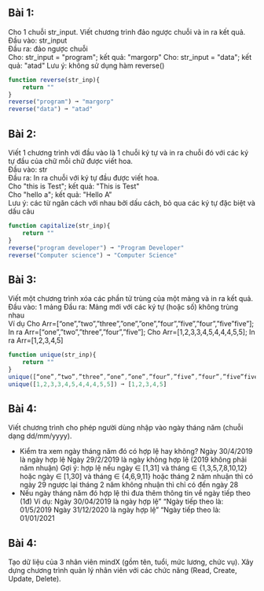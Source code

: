 ## Bài 1:
Cho 1 chuỗi str_input. Viết chương trình đảo ngược chuỗi và in ra kết quả.   
Đầu vào: str_input   
Đầu ra: đảo ngược chuỗi   
Cho: str_input = "program"; kết quả: "margorp"
Cho: str_input = "data"; kết quả: "atad"
Lưu ý: không sử dụng hàm reverse()  

```js
function reverse(str_inp){
    return ""
}
reverse("program") ➞ "margorp"
reverse("data") ➞ "atad"
```

## Bài 2:
Viết 1 chương trình với đầu vào là 1 chuỗi ký tự và in ra chuỗi đó với các ký tự đầu của chữ mỗi chữ được viết hoa.  
Đầu vào: str  
Đầu ra: In ra chuỗi với ký tự đầu được viết hoa.  
Cho "this is Test"; kết quả: "This is Test"   
Cho "hello a"; kết quả: "Hello A”   
Lưu ý: các từ ngăn cách với nhau bởi dấu cách, bỏ qua các ký tự đặc biệt và dấu câu  

```js
function capitalize(str_inp){
    return ""
}
reverse("program developer") ➞ "Program Developer"
reverse("Computer science") ➞ "Computer Science"
```

## Bài 3:
Viết một chương trình xóa các phần tử trùng của một mảng và in ra kết quả.   
Đầu vào: 1 mảng
Đầu ra: Mảng mới với các ký tự (hoặc số) không trùng nhau  
Ví dụ
Cho Arr=[“one”,”two”,”three”,”one”,”one”,”four”,”five”,”four”,”five”five”]; In ra Arr=[“one”,”two”,”three”,”four”,”five”];
Cho Arr=[1,2,3,3,4,5,4,4,4,5,5]; In ra Arr=[1,2,3,4,5]
```js
function unique(str_inp){
    return ""
}
unique([“one”,”two”,”three”,”one”,”one”,”four”,”five”,”four”,”five”five”]) ➞ [“one”,”two”,”three”,”four”,”five”]
unique([1,2,3,3,4,5,4,4,4,5,5]) ➞ [1,2,3,4,5]
```

## Bài 4:
Viết chương trình cho phép người dùng nhập vào ngày tháng năm (chuỗi dạng dd/mm/yyyy).
- Kiểm tra xem ngày tháng năm đó có hợp lệ hay không?
Ngày 30/4/2019 là ngày hợp lệ
Ngày 29/2/2019 là ngày không hợp lệ (2019 không phải năm nhuận)
Gợi ý: hợp lệ nếu ngày ∈ [1,31] và tháng ∈ {1,3,5,7,8,10,12} hoặc ngày ∈ [1,30] và tháng ∈ {4,6,9,11} hoặc tháng 2 năm nhuận thì có ngày 29 ngược lại tháng 2 năm không nhuận thì chỉ có đến ngày 28
- Nếu ngày tháng năm đó hợp lệ thì đưa thêm thông tin về ngày tiếp theo (1đ)
Ví dụ:
Ngày 30/04/2019 là ngày hợp lệ” “Ngày tiếp theo là: 01/5/2019
Ngày 31/12/2020 là ngày hợp lệ” “Ngày tiếp theo là: 01/01/2021
 
 
## Bài 4:
Tạo dữ liệu của 3 nhân viên mindX (gồm tên, tuổi, mức lương, chức vụ). Xây dựng chương trình quản lý nhân viên với các chức năng (Read, Create, Update, Delete).

